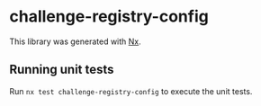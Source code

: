 # challenge-registry-config

This library was generated with [Nx](https://nx.dev).

## Running unit tests

Run `nx test challenge-registry-config` to execute the unit tests.

